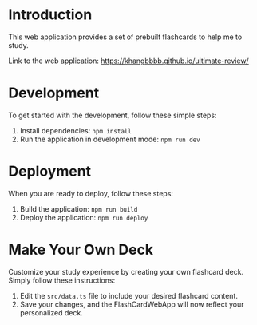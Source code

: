 # Introduction

This web application provides a set of prebuilt flashcards to help me to study.

Link to the web application: https://khangbbbb.github.io/ultimate-review/

# Development

To get started with the development, follow these simple steps:

1. Install dependencies: `npm install`
1. Run the application in development mode: `npm run dev`

# Deployment

When you are ready to deploy, follow these steps:

1. Build the application: `npm run build`
1. Deploy the application: `npm run deploy`

# Make Your Own Deck

Customize your study experience by creating your own flashcard deck. Simply follow these instructions:

1. Edit the `src/data.ts` file to include your desired flashcard content.
1. Save your changes, and the FlashCardWebApp will now reflect your personalized deck.